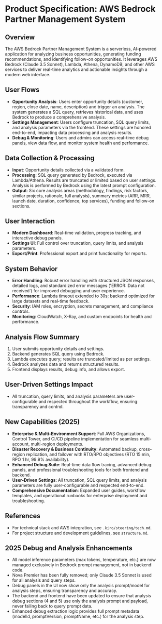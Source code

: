 # Product Specification: AWS Bedrock Partner Management System

## Overview
The AWS Bedrock Partner Management System is a serverless, AI-powered application for analyzing business opportunities, generating funding recommendations, and identifying follow-on opportunities. It leverages AWS Bedrock (Claude 3.5 Sonnet), Lambda, Athena, DynamoDB, and other AWS services to deliver real-time analytics and actionable insights through a modern web interface.

## User Flows
- **Opportunity Analysis**: Users enter opportunity details (customer, region, close date, name, description) and trigger an analysis. The system generates a SQL query, retrieves historical data, and uses Bedrock to produce a comprehensive analysis.
- **Settings Management**: Users configure truncation, SQL query limits, and analysis parameters via the frontend. These settings are honored end-to-end, impacting data processing and analysis results.
- **Debug & Monitoring**: Users and admins can access real-time debug panels, view data flow, and monitor system health and performance.

## Data Collection & Processing
- **Input**: Opportunity details collected via a validated form.
- **Processing**: SQL query generated by Bedrock, executed via Lambda/Athena. Results are truncated or limited based on user settings. Analysis is performed by Bedrock using the latest prompt configuration.
- **Output**: Six core analysis areas (methodology, findings, risk factors, similar projects, rationale, full analysis), summary metrics (ARR, MRR, launch date, duration, confidence, top services), funding and follow-on sections.

## User Interaction
- **Modern Dashboard**: Real-time validation, progress tracking, and interactive debug panels.
- **Settings UI**: Full control over truncation, query limits, and analysis parameters.
- **Export/Print**: Professional export and print functionality for reports.

## System Behavior
- **Error Handling**: Robust error handling with structured JSON responses, detailed logs, and standardized error messages ('ERROR: Data not received') for improved debugging and user experience.
- **Performance**: Lambda timeout extended to 30s; backend optimized for large datasets and real-time feedback.
- **Security**: IAM roles, encryption, secrets management, and compliance controls.
- **Monitoring**: CloudWatch, X-Ray, and custom endpoints for health and performance.

## Analysis Flow Summary
1. User submits opportunity details and settings.
2. Backend generates SQL query using Bedrock.
3. Lambda executes query; results are truncated/limited as per settings.
4. Bedrock analyzes data and returns structured results.
5. Frontend displays results, debug info, and allows export.

## User-Driven Settings Impact
- All truncation, query limits, and analysis parameters are user-configurable and respected throughout the workflow, ensuring transparency and control.

## New Capabilities (2025)
- **Enterprise & Multi-Environment Support**: Full AWS Organizations, Control Tower, and CI/CD pipeline implementation for seamless multi-account, multi-region deployments.
- **Disaster Recovery & Business Continuity**: Automated backup, cross-region replication, and failover with RTO/RPO objectives (RTO 15 min, RPO 1 hr, 99.9% availability).
- **Enhanced Debug Suite**: Real-time data flow tracing, advanced debug panels, and professional troubleshooting tools for both frontend and backend.
- **User-Driven Settings**: All truncation, SQL query limits, and analysis parameters are fully user-configurable and respected end-to-end.
- **Comprehensive Documentation**: Expanded user guides, workflow templates, and operational runbooks for enterprise deployment and troubleshooting.

## References
- For technical stack and AWS integration, see `.kiro/steering/tech.md`.
- For project structure and development guidelines, see `structure.md`. 

## 2025 Debug and Analysis Enhancements
- All model inference parameters (max tokens, temperature, etc.) are now managed exclusively in Bedrock prompt management, not in backend code.
- Nova Premier has been fully removed; only Claude 3.5 Sonnet is used for all analysis and query steps.
- Debug panels in the UI now show only the analysis prompt/model for analysis steps, ensuring transparency and accuracy.
- The backend and frontend have been updated to ensure that analysis debug sections (4 and 5) use only the analysis prompt and payload, never falling back to query prompt data.
- Enhanced debug extraction logic provides full prompt metadata (modelId, promptVersion, promptName, etc.) for the analysis step. 
